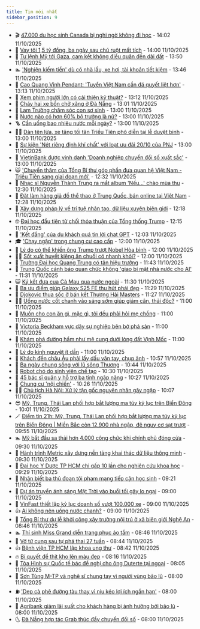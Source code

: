```yaml
---
title: Tim mới nhất
sidebar_position: 9
---
```


<!-- vnexpress-tin-moi-nhat:START -->
- 🎬 [47.000 du học sinh Canada bị nghi ngờ không đi học](https://vnexpress.net/47-000-du-hoc-sinh-canada-bi-nghi-ngo-khong-di-hoc-4950208.html) - 14:02 11/10/2025
- 🐎 [Vay tôi 1,5 tỷ đồng, ba ngày sau chú ruột mất tích](https://vnexpress.net/vay-toi-1-5-ty-dong-ba-ngay-sau-chu-ruot-mat-tich-4949836.html) - 14:00 11/10/2025
- 🦍 [Tư lệnh Mỹ tới Gaza, cam kết không điều quân đến dải đất](https://vnexpress.net/tu-lenh-my-toi-gaza-cam-ket-khong-dieu-quan-den-dai-dat-4950229.html) - 13:50 11/10/2025
- 🏊 [&#39;Nghiện kiếm tiền&#39; dù có nhà lầu, xe hơi, tài khoản tiết kiệm](https://vnexpress.net/nghien-kiem-tien-du-co-nha-lau-xe-hoi-tai-khoan-tiet-kiem-4950170.html) - 13:46 11/10/2025
- 🎊 [Cao Quang Vinh Pendant: &#39;Tuyển Việt Nam cần đá quyết liệt hơn&#39;](https://vnexpress.net/cao-quang-vinh-pendant-tuyen-viet-nam-can-da-quyet-liet-hon-4950227.html) - 13:13 11/10/2025
- 🎃 [Xem phim người lớn có cải thiện kỹ thuật?](https://vnexpress.net/xem-phim-nguoi-lon-co-cai-thien-ky-thuat-4950232.html) - 13:12 11/10/2025
- 🧰 [Cháy hai xe bồn chở xăng ở Đà Nẵng](https://vnexpress.net/chay-hai-xe-bon-cho-xang-o-da-nang-4950228.html) - 13:01 11/10/2025
- 🔭 [Lam Trường chăm sóc con sơ sinh](https://vnexpress.net/lam-truong-cham-soc-con-so-sinh-4950093.html) - 13:00 11/10/2025
- 🫶 [Nước nào có hơn 60% bộ trưởng là nữ?](https://vnexpress.net/nuoc-nao-co-hon-60-bo-truong-la-nu-4949974.html) - 13:00 11/10/2025
- 🪜 [Cần uống bao nhiêu nước mỗi ngày?](https://vnexpress.net/can-uong-bao-nhieu-nuoc-moi-ngay-4949896.html) - 13:00 11/10/2025
- 👨‍🏫 [Dàn tên lửa, xe tăng tối tân Triều Tiên phô diễn tại lễ duyệt binh](https://vnexpress.net/dan-ten-lua-xe-tang-toi-tan-trieu-tien-pho-dien-tai-le-duyet-binh-4949129.html) - 13:00 11/10/2025
- 🎊 [Sự kiện &#39;Nét riêng định khí chất&#39; với loạt ưu đãi 20/10 của PNJ](https://vnexpress.net/su-kien-net-rieng-dinh-khi-chat-voi-loat-uu-dai-20-10-cua-pnj-4950226.html) - 13:00 11/10/2025
- 🎊 [VietinBank được vinh danh &#39;Doanh nghiệp chuyển đổi số xuất sắc&#39;](https://vnexpress.net/vietinbank-duoc-vinh-danh-doanh-nghiep-chuyen-doi-so-xuat-sac-4950164.html) - 13:00 11/10/2025
- 😺 [&#39;Chuyến thăm của Tổng Bí thư góp phần đưa quan hệ Việt Nam - Triều Tiên sang giai đoạn mới&#39;](https://vnexpress.net/chuyen-tham-cua-tong-bi-thu-gop-phan-dua-quan-he-viet-nam-trieu-tien-sang-giai-doan-moi-4950219.html) - 12:32 11/10/2025
- 🐘 [Nhạc sĩ Nguyễn Thành Trung ra mắt album &#39;Nếu…&#39; chào mùa thu](https://vnexpress.net/nhac-si-nguyen-thanh-trung-ra-mat-album-neu-chao-mua-thu-4950222.html) - 12:30 11/10/2025
- 🌁 [Đặt làm hàng giả đồ thể thao ở Trung Quốc, bán online tại Việt Nam](https://vnexpress.net/mua-hang-gia-do-the-thao-trung-quoc-de-ban-online-4950225.html) - 12:28 11/10/2025
- 🐲 [Xây dựng pháp lý về trí tuệ nhân tạo, dữ liệu xuyên biên giới](https://vnexpress.net/xay-dung-phap-ly-ve-tri-tue-nhan-tao-du-lieu-xuyen-bien-gioi-4950187.html) - 12:18 11/10/2025
- 🤓 [Đại học đầu tiên từ chối thỏa thuận của Tổng thống Trump](https://vnexpress.net/dai-hoc-dau-tien-tu-choi-thoa-thuan-cua-tong-thong-trump-4950207.html) - 12:15 11/10/2025
- 💪 [&#39;Kết đắng&#39; của du khách quá tin lời chat GPT](https://vnexpress.net/ket-dang-cua-du-khach-qua-tin-loi-chat-gpt-4950188.html) - 12:03 11/10/2025
- 🎓 [&#39;Chạy ngập&#39; trong chung cư cao cấp](https://vnexpress.net/chung-cu-ha-noi-chat-luong-chung-cu-chat-luong-xay-dung-chung-cu-chay-ngap-trong-chung-cu-cao-cap-4950136.html) - 12:00 11/10/2025
- 🫣 [Lý do có thể khiến ông Trump trượt Nobel Hòa bình](https://vnexpress.net/ly-do-co-the-khien-ong-trump-truot-nobel-hoa-binh-4950004.html) - 12:00 11/10/2025
- 🧑‍💻 [Sốt xuất huyết kiêng ăn chuối có nhanh khỏi?](https://vnexpress.net/sot-xuat-huyet-kieng-an-chuoi-co-nhanh-khoi-4950198.html) - 12:00 11/10/2025
- 🐲 [Trường Đại học Quang Trung có tân hiệu trưởng](https://vnexpress.net/truong-dai-hoc-quang-trung-co-tan-hieu-truong-4950217.html) - 11:43 11/10/2025
- 🌝 [Trung Quốc cảnh báo quan chức không &#39;giao bí mật nhà nước cho AI&#39;](https://vnexpress.net/trung-quoc-canh-bao-quan-chuc-khong-giao-bi-mat-nha-nuoc-cho-ai-4950203.html) - 11:31 11/10/2025
- 😺 [Ký kết đưa cua Cà Mau qua nước ngoài](https://vnexpress.net/ky-ket-dua-cua-ca-mau-qua-nuoc-ngoai-4950120.html) - 11:30 11/10/2025
- 🐎 [Ba ưu điểm giúp Galaxy S25 FE thu hút phái đẹp](https://vnexpress.net/ba-uu-diem-giup-galaxy-s25-fe-thu-hut-phai-dep-4950210.html) - 11:29 11/10/2025
- 🎡 [Djokovic thua sốc ở bán kết Thượng Hải Masters](https://vnexpress.net/djokovic-thua-soc-o-ban-ket-thuong-hai-masters-4950220.html) - 11:27 11/10/2025
- 👨‍🏫 [Uống nước cốt chanh vào sáng sớm giúp giảm cân, thải độc?](https://vnexpress.net/uong-nuoc-cot-chanh-vao-sang-som-giup-giam-can-thai-doc-4949903.html) - 11:00 11/10/2025
- 🦆 [Muốn cho con ăn gì, mặc gì, tôi đều phải hỏi mẹ chồng](https://vnexpress.net/muon-cho-con-an-gi-mac-gi-toi-deu-phai-hoi-me-chong-4949851.html) - 11:00 11/10/2025
- 🚦 [Victoria Beckham vực dậy sự nghiệp bên bờ phá sản](https://vnexpress.net/victoria-beckham-vuc-day-su-nghiep-ben-bo-pha-san-4949701.html) - 11:00 11/10/2025
- 💫 [Khám phá đường hầm như mê cung dưới lòng đất Vịnh Mốc](https://vnexpress.net/kham-pha-duong-ham-nhu-me-cung-duoi-long-dat-vinh-moc-4946246.html) - 11:00 11/10/2025
- 🎉 [Lý do kinh nguyệt ít dần](https://vnexpress.net/ly-do-kinh-nguyet-it-dan-4950084.html) - 11:00 11/10/2025
- 🌋 [Khách đến châu Âu phải lấy dấu vân tay, chụp ảnh](https://vnexpress.net/khach-den-chau-au-phai-lay-dau-van-tay-chup-anh-4950189.html) - 10:57 11/10/2025
- 🤖 [Ba ngày chung sống với lũ sông Thương](https://vnexpress.net/ba-ngay-chung-song-voi-lu-song-thuong-4950165.html) - 10:44 11/10/2025
- 🦏 [Robot chó do sinh viên chế tạo](https://vnexpress.net/robot-cho-do-sinh-vien-che-tao-4950057.html) - 10:30 11/10/2025
- 🦩 [45 bác sĩ quân y hỗ trợ ba tỉnh ngập nặng](https://vnexpress.net/45-bac-si-quan-y-ho-tro-ba-tinh-ngap-nang-4950199.html) - 10:27 11/10/2025
- 👺 [Chung cư &#39;nội chiến&#39;](https://vnexpress.net/chung-cu-noi-chien-4950209.html) - 10:26 11/10/2025
- 🧑‍🏫 [Chủ tịch Hà Nội: Xử lý tận gốc nguyên nhân gây ngập](https://vnexpress.net/chu-tich-ha-noi-xu-ly-tan-goc-nguyen-nhan-gay-ngap-4950190.html) - 10:07 11/10/2025
- 😎 [Mỹ, Trung, Thái Lan phối hợp bắt lượng ma túy kỷ lục trên Biển Đông](https://vnexpress.net/my-trung-thai-lan-phoi-hop-bat-luong-ma-tuy-ky-luc-tren-bien-dong-4950184.html) - 10:01 11/10/2025
- 🪄 [Điểm tin 21h: Mỹ, Trung, Thái Lan phối hợp bắt lượng ma túy kỷ lục trên Biển Đông | Miền Bắc còn 12.900 nhà ngập, đê nguy cơ sạt trượt](https://vnexpress.net/diem-tin-21h-my-trung-thai-lan-phoi-hop-bat-luong-ma-tuy-ky-luc-tren-bien-dong-mien-bac-con-12-900-nha-ngap-de-nguy-co-sat-truot-4950193.html) - 09:55 11/10/2025
- 🏊 [Mỹ bắt đầu sa thải hơn 4.000 công chức khi chính phủ đóng cửa](https://vnexpress.net/my-bat-dau-sa-thai-hon-4-000-cong-chuc-khi-chinh-phu-dong-cua-4950175.html) - 09:30 11/10/2025
- 💃 [Hành trình Metric xây dựng nền tảng khai thác dữ liệu thông minh](https://vnexpress.net/hanh-trinh-metric-xay-dung-nen-tang-khai-thac-du-lieu-thong-minh-4950182.html) - 09:30 11/10/2025
- 🦆 [Đại học Y Dược TP HCM chi gấp 10 lần cho nghiên cứu khoa học](https://vnexpress.net/dai-hoc-y-duoc-tp-hcm-chi-gap-10-lan-cho-nghien-cuu-khoa-hoc-4950148.html) - 09:29 11/10/2025
- 🎊 [Nhận biết ba thủ đoạn tội phạm mạng tiếp cận học sinh](https://vnexpress.net/nhan-biet-ba-thu-doan-toi-pham-mang-tiep-can-hoc-sinh-4950155.html) - 09:21 11/10/2025
- 👺 [Dự án truyền ánh sáng Mặt Trời vào buổi tối gây lo ngại](https://vnexpress.net/du-an-truyen-anh-sang-mat-troi-vao-buoi-toi-gay-lo-ngai-4949865.html) - 09:00 11/10/2025
- 🎡 [VinFast thiết lập kỷ lục doanh số vượt 100.000 xe](https://vnexpress.net/vinfast-thiet-lap-ky-luc-doanh-so-vuot-100-000-xe-4950181.html) - 09:00 11/10/2025
- 👍 [Ai không nên uống nước chanh?](https://vnexpress.net/ai-khong-nen-uong-nuoc-chanh-4950115.html) - 09:00 11/10/2025
- 🐎 [Tổng Bí thư dự lễ khởi công xây trường nội trú ở xã biên giới Nghệ An](https://vnexpress.net/tong-bi-thu-du-le-khoi-cong-xay-truong-noi-tru-o-xa-bien-gioi-nghe-an-4950158.html) - 08:46 11/10/2025
- 🏊 [Thí sinh Miss Grand diễn trang phục áo tắm](https://vnexpress.net/thi-sinh-miss-grand-dien-trang-phuc-ao-tam-4950151.html) - 08:46 11/10/2025
- 🦩 [Vỡ tử cung sau tự phá thai 27 tuần](https://vnexpress.net/vo-tu-cung-sau-tu-pha-thai-27-tuan-4950173.html) - 08:44 11/10/2025
- 👍 [Bệnh viện TP HCM lập khoa ung thư](https://vnexpress.net/benh-vien-tp-hcm-lap-khoa-ung-thu-4950172.html) - 08:42 11/10/2025
- 🔥 [Bí quyết để thịt kho lên màu đẹp](https://vnexpress.net/bi-quyet-de-thit-kho-len-mau-dep-4950171.html) - 08:16 11/10/2025
- 💄 [Tòa Hình sự Quốc tế bác đề nghị cho ông Duterte tại ngoại](https://vnexpress.net/toa-hinh-su-quoc-te-bac-de-nghi-cho-ong-duterte-tai-ngoai-4950127.html) - 08:05 11/10/2025
- 🤡 [Sơn Tùng M-TP và nghệ sĩ chung tay vì người vùng bão lũ](https://vnexpress.net/son-tung-m-tp-va-nghe-si-chung-tay-vi-nguoi-vung-bao-lu-4950083.html) - 08:00 11/10/2025
- ⛽️ [&#39;Dẹp cà phê đường tàu thay vì níu kéo lợi ích ngắn hạn&#39;](https://vnexpress.net/ca-phe-duong-tau-ha-noi-ca-phe-duong-tau-bi-cam-ca-phe-duong-tau-con-hoat-dong-khong-dep-ca-phe-duong-tau-thay-vi-niu-keo-loi-ich-ngan-han-4950131.html) - 08:00 11/10/2025
- 🚀 [Agribank giảm lãi suất cho khách hàng bị ảnh hưởng bởi bão lũ](https://vnexpress.net/agribank-giam-lai-suat-cho-khach-hang-bi-anh-huong-boi-bao-lu-4950163.html) - 08:00 11/10/2025
- 🌜 [Đà Nẵng hợp tác Grab thúc đẩy chuyển đổi số](https://vnexpress.net/da-nang-hop-tac-grab-thuc-day-chuyen-doi-so-4950162.html) - 08:00 11/10/2025<!-- vnexpress-tin-moi-nhat:END -->
